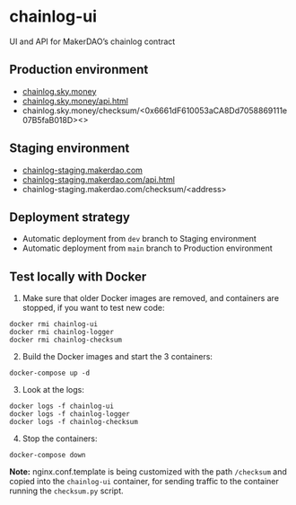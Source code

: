 # chainlog-ui
UI and API for MakerDAO’s chainlog contract

## Production environment

* [chainlog.sky.money](https://chainlog.sky.money)
* [chainlog.sky.money/api.html](https://chainlog.sky.money/api.html)
* chainlog.sky.money/checksum/\<0x6661dF610053aCA8Dd7058869111e07B5faB018D><\>

## Staging environment

* [chainlog-staging.makerdao.com](https://chainlog-staging.makerdao.com)
* [chainlog-staging.makerdao.com/api.html](https://chainlog-staging.makerdao.com/api.html)
* chainlog-staging.makerdao.com/checksum/\<address\>

## Deployment strategy

* Automatic deployment from `dev` branch to Staging environment
* Automatic deployment from `main` branch to Production environment

## Test locally with Docker
1. Make sure that older Docker images are removed, and containers are stopped, if you want to test new code:
```
docker rmi chainlog-ui
docker rmi chainlog-logger
docker rmi chainlog-checksum
```
2. Build the Docker images and start the 3 containers:
```
docker-compose up -d
```
3. Look at the logs:
```
docker logs -f chainlog-ui
docker logs -f chainlog-logger
docker logs -f chainlog-checksum
```
4. Stop the containers:
```
docker-compose down
```

**Note:** nginx.conf.template is being customized with the path `/checksum` and copied into the `chainlog-ui` container, for sending traffic to the container running the `checksum.py` script.
